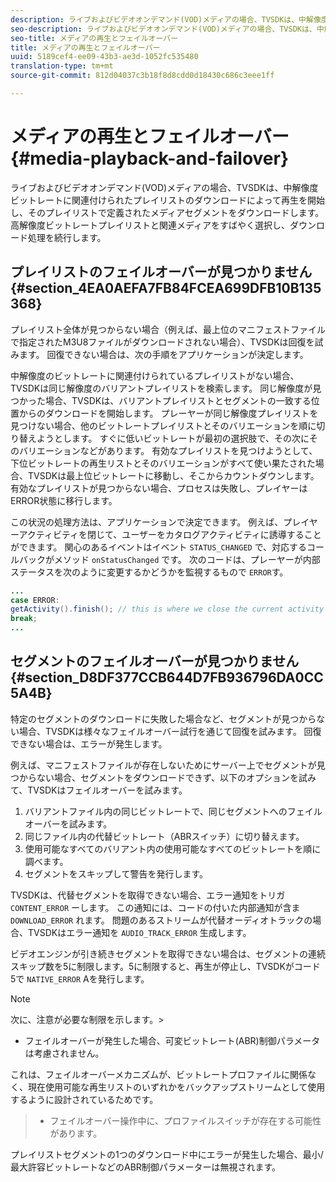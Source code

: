```yaml
---
description: ライブおよびビデオオンデマンド(VOD)メディアの場合、TVSDKは、中解像度ビットレートに関連付けられたプレイリストのダウンロードによって再生を開始し、そのプレイリストで定義されたメディアセグメントをダウンロードします。 高解像度ビットレートプレイリストと関連メディアをすばやく選択し、ダウンロード処理を続行します。
seo-description: ライブおよびビデオオンデマンド(VOD)メディアの場合、TVSDKは、中解像度ビットレートに関連付けられたプレイリストのダウンロードによって再生を開始し、そのプレイリストで定義されたメディアセグメントをダウンロードします。 高解像度ビットレートプレイリストと関連メディアをすばやく選択し、ダウンロード処理を続行します。
seo-title: メディアの再生とフェイルオーバー
title: メディアの再生とフェイルオーバー
uuid: 5189cef4-ee09-43b3-ae3d-1052fc535480
translation-type: tm+mt
source-git-commit: 812d04037c3b18f8d8cdd0d18430c686c3eee1ff

---
```



# メディアの再生とフェイルオーバー {#media-playback-and-failover}

ライブおよびビデオオンデマンド(VOD)メディアの場合、TVSDKは、中解像度ビットレートに関連付けられたプレイリストのダウンロードによって再生を開始し、そのプレイリストで定義されたメディアセグメントをダウンロードします。 高解像度ビットレートプレイリストと関連メディアをすばやく選択し、ダウンロード処理を続行します。

## プレイリストのフェイルオーバーが見つかりません {#section_4EA0AEFA7FB84FCEA699DFB10B135368}

プレイリスト全体が見つからない場合（例えば、最上位のマニフェストファイルで指定されたM3U8ファイルがダウンロードされない場合）、TVSDKは回復を試みます。 回復できない場合は、次の手順をアプリケーションが決定します。

中解像度のビットレートに関連付けられているプレイリストがない場合、TVSDKは同じ解像度のバリアントプレイリストを検索します。 同じ解像度が見つかった場合、TVSDKは、バリアントプレイリストとセグメントの一致する位置からのダウンロードを開始します。 プレーヤーが同じ解像度プレイリストを見つけない場合、他のビットレートプレイリストとそのバリエーションを順に切り替えようとします。 すぐに低いビットレートが最初の選択肢で、その次にそのバリエーションなどがあります。 有効なプレイリストを見つけようとして、下位ビットレートの再生リストとそのバリエーションがすべて使い果たされた場合、TVSDKは最上位ビットレートに移動し、そこからカウントダウンします。 有効なプレイリストが見つからない場合、プロセスは失敗し、プレイヤーはERROR状態に移行します。

この状況の処理方法は、アプリケーションで決定できます。 例えば、プレイヤーアクティビティを閉じて、ユーザーをカタログアクティビティに誘導することができます。 関心のあるイベントはイベント `STATUS_CHANGED` で、対応するコールバックがメソッド `onStatusChanged` です。 次のコードは、プレーヤーが内部ステータスを次のように変更するかどうかを監視するもので `ERROR`す。

```java
... 
case ERROR: 
getActivity().finish(); // this is where we close the current activity (the Player activity) 
break; 
...
```

## セグメントのフェイルオーバーが見つかりません {#section_D8DF377CCB644D7FB936796DA0CC5A4B}

特定のセグメントのダウンロードに失敗した場合など、セグメントが見つからない場合、TVSDKは様々なフェイルオーバー試行を通じて回復を試みます。 回復できない場合は、エラーが発生します。

例えば、マニフェストファイルが存在しないためにサーバー上でセグメントが見つからない場合、セグメントをダウンロードできず、以下のオプションを試みて、TVSDKはフェイルオーバーを試みます。

1. バリアントファイル内の同じビットレートで、同じセグメントへのフェイルオーバーを試みます。
1. 同じファイル内の代替ビットレート（ABRスイッチ）に切り替えます。
1. 使用可能なすべてのバリアント内の使用可能なすべてのビットレートを順に調べます。
1. セグメントをスキップして警告を発行します。

TVSDKは、代替セグメントを取得できない場合、エラー通知をトリガ `CONTENT_ERROR` ーします。 この通知には、コードの付いた内部通知が含ま `DOWNLOAD_ERROR` れます。 問題のあるストリームが代替オーディオトラックの場合、TVSDKはエラー通知を `AUDIO_TRACK_ERROR` 生成します。

ビデオエンジンが引き続きセグメントを取得できない場合は、セグメントの連続スキップ数を5に制限します。5に制限すると、再生が停止し、TVSDKがコード5で `NATIVE_ERROR` Aを発行します。

>[!NOTE]
>
>次に、注意が必要な制限を示します。>
>* フェイルオーバーが発生した場合、可変ビットレート(ABR)制御パラメータは考慮されません。
>
>  
これは、フェイルオーバーメカニズムが、ビットレートプロファイルに関係なく、現在使用可能な再生リストのいずれかをバックアップストリームとして使用するように設計されているためです。
>* フェイルオーバー操作中に、プロファイルスイッチが存在する可能性があります。
>
>  
プレイリストセグメントの1つのダウンロード中にエラーが発生した場合、最小/最大許容ビットレートなどのABR制御パラメーターは無視されます。



